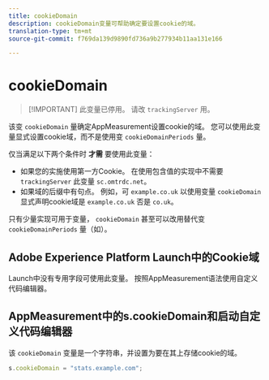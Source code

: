 ```yaml
---
title: cookieDomain
description: cookieDomain变量可帮助确定要设置cookie的域。
translation-type: tm+mt
source-git-commit: f769da139d9890fd736a9b277934b11aa131e166

---
```



# cookieDomain

> [!IMPORTANT] 此变量已停用。 请改 `trackingServer` 用。

该变 `cookieDomain` 量确定AppMeasurement设置cookie的域。 您可以使用此变量显式设置cookie域，而不是使用变 `cookieDomainPeriods` 量。

仅当满足以下两个条件时 **才需** 要使用此变量：

* 如果您的实施使用第一方Cookie。 在使用包含值的实现中不需要 `trackingServer` 此变量 `sc.omtrdc.net`。
* 如果域的后缀中有句点。 例如，可 `example.co.uk` 以使用变量 `cookieDomain` 显式声明cookie域是 `example.co.uk` 否是 `co.uk`。

只有少量实现可用于变量， `cookieDomain` 甚至可以改用替代变 `cookieDomainPeriods` 量（如）。

## Adobe Experience Platform Launch中的Cookie域

Launch中没有专用字段可使用此变量。 按照AppMeasurement语法使用自定义代码编辑器。

## AppMeasurement中的s.cookieDomain和启动自定义代码编辑器

该 `cookieDomain` 变量是一个字符串，并设置为要在其上存储cookie的域。

```js
s.cookieDomain = "stats.example.com";
```
